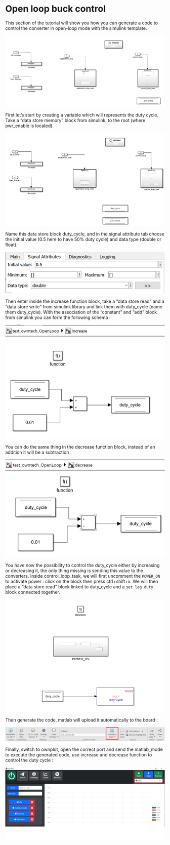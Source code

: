 # Open loop buck control

This section of the tutorial will show you how you can generate a code to control the converter in open-loop mode with the simulink template.

![Simulink_template](Images/Simulink_template.PNG)

First let’s start by creating a variable which will represents the duty cycle. Take a “data store memory” block from simulink, to the root (where pwr_enable is located).

![schematic](Images/schematic.PNG)

Name this data store block duty_cycle, and in the signal attribute tab choose the initial value (0.5 here to have 50% duty cycle) and data type (double or float):

![signal_atributes](Images/signal_atributes.PNG)

Then enter inside the increase function block, take a “data store read” and a “data store write” from simulink library and link them with duty_cycle (name them duty_cycle). With the association of the “constant” and “add” block from simulink you can form the following schema :

![inside_increase](Images/inside_increase.PNG)

You can do the same thing in the decrease function block, instead of an addition it will be a subtraction :

![inside_decrease](Images/inside_decrease.PNG)

You have now the possibility to control the duty_cycle either by increasing or decreasing it, the only thing missing is sending this value to the converters. Inside control_loop_task, we will first uncomment the `POWER_ON` to activate power : click on the block then press ctrl+shift+x. We will then place a “data store read” block linked to duty_cycle and a `set leg duty` block connected together.

![open_loop.png](Images/open_loop.png)

Then generate the code, matlab will upload it automatically to the board :

![generate_code](Images/generate_code.PNG)

Finally, switch to ownplot, open the correct port and send the matlab_mode to execute the generated code, use increase and decrease function to control the duty cycle :

![ownplot_setting](Images/ownplot_setting.PNG)